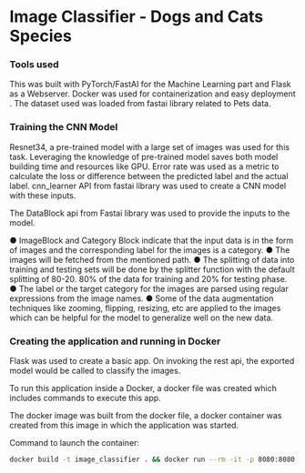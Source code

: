 # Image Classifier - Dogs and Cats Species

### Tools used

This was built with PyTorch/FastAI for the Machine Learning part and Flask as a Webserver. Docker was used for containerization and easy deployment . The dataset used was loaded from fastai library related to Pets data.


### Training the CNN Model

Resnet34, a pre-trained model with a large set of images was used for this task.
Leveraging the knowledge of pre-trained model saves both model building time and resources like GPU.
Error rate was used as a metric to calculate the loss or difference between the predicted label and the actual label.
cnn_learner API from fastai library was used to create a CNN model with these inputs.

The DataBlock api from Fastai library was used to provide the inputs to the model.

● ImageBlock and Category Block indicate that the input data is in the form of images and the
corresponding label for the images is a category.
● The images will be fetched from the mentioned path.
● The splitting of data into training and testing sets will be done by the splitter function with the default
splitting of 80-20. 80% of the data for training and 20% for testing phase.
● The label or the target category for the images are parsed using regular expressions from the image
names.
● Some of the data augmentation techniques like zooming, flipping, resizing, etc are applied to the
images which can be helpful for the model to generalize well on the new data.


### Creating the application and running in Docker

Flask was used to create a basic app. On invoking the rest api, the exported model would be called to classify the images.

To run this application inside a Docker, a docker file was created which includes commands to execute this app.

The docker image was built from the docker file, a docker container was created from this image in which the application was started.

Command to launch the container:
```bash
docker build -t image_classifier . && docker run --rm -it -p 8080:8080 image_classifier
```



